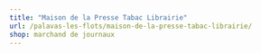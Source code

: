 ```yaml
---
title: "Maison de la Presse Tabac Librairie"
url: /palavas-les-flots/maison-de-la-presse-tabac-librairie/
shop: marchand de journaux
---
```

